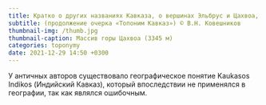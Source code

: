 ```yaml
---
title: Кратко о других названиях Кавказа, о вершинах Эльбрус и Цахвоа, и немного об амазонках
subtitle: (продолжение очерка «Топоним Кавказ») © В.Н. Ковешников
thumbnail-img: /thumb.jpg
thumbnail-caption: Массив горы Цахвоа (3345 м)
categories: toponymy
date: 2021-12-29 14:50 +0300
---
```

У античных авторов существовало географическое понятие Kaukasos Indikos (Индийский Кавказ), который впоследствии не применялся в географии, так как являлся ошибочным.
